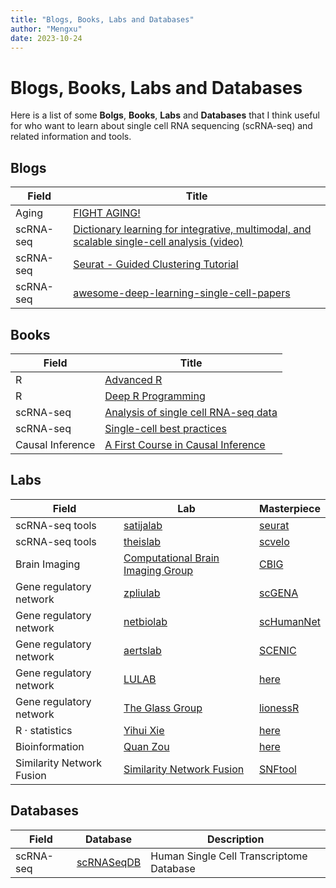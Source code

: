 ```yaml
---
title: "Blogs, Books, Labs and Databases"
author: "Mengxu"
date: 2023-10-24
---
```


<!--more-->
# Blogs, Books, Labs and Databases

Here is a list of some **Bolgs**, **Books**, **Labs** and **Databases** that I think useful for who want to learn about single cell RNA sequencing (scRNA-seq) and related information and tools.

## Blogs
| Field | Title |
| -- | -- |
| Aging | [FIGHT AGING!](https://www.fightaging.org/) |
| scRNA-seq | [Dictionary learning for integrative, multimodal, and scalable single-cell analysis (video)](https://www.youtube.com/watch?v=AHl5V-9dMOI) |
| scRNA-seq | [Seurat - Guided Clustering Tutorial](https://satijalab.org/seurat/articles/pbmc3k_tutorial.html) |
| scRNA-seq | [awesome-deep-learning-single-cell-papers](https://github.com/OmicsML/awesome-deep-learning-single-cell-papers) |

## Books
| Field | Title |
| -- | -- |
| R | [Advanced R](https://adv-r.hadley.nz/index.html) |
| R | [Deep R Programming](https://deepr.gagolewski.com/) |
| scRNA-seq | [Analysis of single cell RNA-seq data](https://www.singlecellcourse.org/index.html) |
| scRNA-seq | [Single-cell best practices](www.sc-best-practices.org) |
| Causal Inference | [A First Course in Causal Inference](https://arxiv.org/abs/2305.18793) |

## Labs
| Field | Lab | Masterpiece |
| -- | -- | -- |
| scRNA-seq tools | [satijalab](https://satijalab.org/) | [seurat](https://github.com/satijalab/seurat)  |
| scRNA-seq tools | [theislab](https://github.com/theislab) | [scvelo](https://github.com/theislab/scvelo)  |
| Brain Imaging | [Computational Brain Imaging Group](https://sites.google.com/view/yeolab) | [CBIG](https://github.com/ThomasYeoLab/CBIG) |
| Gene regulatory network | [zpliulab](https://github.com/zpliulab) | [scGENA](https://github.com/zpliulab/scGENA) |
| Gene regulatory network | [netbiolab](https://github.com/zpliulab) | [scHumanNet](https://github.com/netbiolab/scHumanNet) |
| Gene regulatory network | [aertslab](https://github.com/zpliulab) | [SCENIC](https://github.com/aertslab/SCENIC) |
| Gene regulatory network | [LULAB](https://lusystemsbio.northeastern.edu/) | [here](https://lusystemsbio.northeastern.edu/publications/) |
| Gene regulatory network | [The Glass Group](https://sites.google.com/a/channing.harvard.edu/kimberlyglass/home) | [lionessR](https://github.com/kuijjerlab/lionessR) |
| R · statistics | [Yihui Xie](https://yihui.org/) | [here](https://yihui.org/en/vitae/) |
| Bioinformation | [Quan Zou](http://lab.malab.cn/~zq/) | [here](http://lab.malab.cn/~zq/) |
| Similarity Network Fusion | [Similarity Network Fusion](http://compbio.cs.toronto.edu/SNF/SNF/Software.html/) | [SNFtool](https://rdrr.io/cran/SNFtool/man/SNF.html/) |

## Databases
| Field | Database | Description |
| -- | -- | -- |
| scRNA-seq | [scRNASeqDB](https://bioinfo.uth.edu/scrnaseqdb/) | Human Single Cell Transcriptome Database  |
